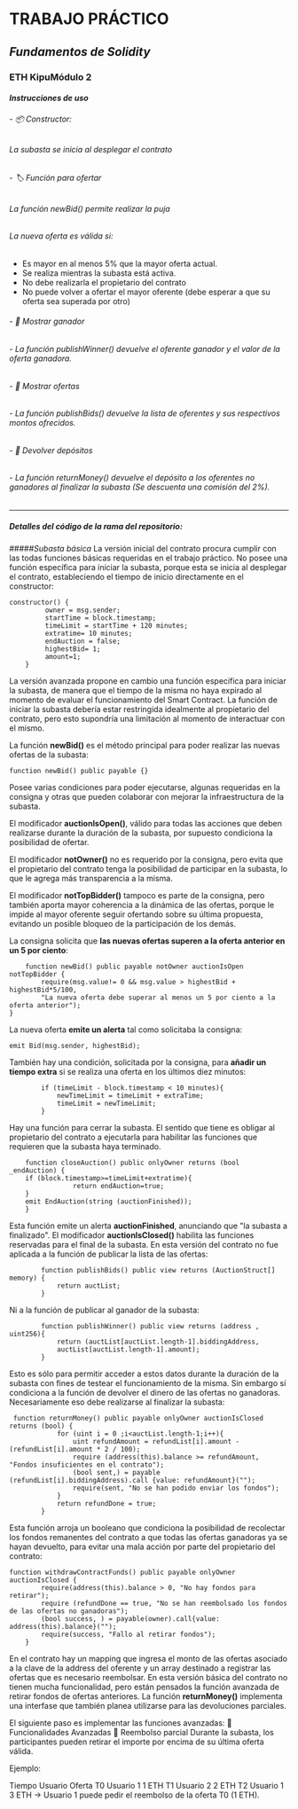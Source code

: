 # TRABAJO PRÁCTICO
## *Fundamentos de Solidity*
### ETH KipuMódulo 2

#### *Instrucciones de uso*
###### - 📦 Constructor:
###### La subasta se inicia al desplegar el contrato
###### - 🏷️ Función para ofertar
###### La función *newBid()* permite realizar la puja 
###### La nueva oferta es válida si:
- Es mayor en al menos 5% que la mayor oferta actual.
- Se realiza mientras la subasta está activa.
- No debe realizarla el propietario del contrato
- No puede volver a ofertar el mayor oferente (debe esperar a que su oferta sea superada por otro)

######  - 🥇 Mostrar ganador
######  - La función *publishWinner()* devuelve el oferente ganador y el valor de la oferta ganadora.
###### - 📜 Mostrar ofertas
###### - La función *publishBids()* devuelve la lista de oferentes y sus respectivos montos ofrecidos.
###### - 💸 Devolver depósitos
###### - La función *returnMoney()* devuelve el depósito a los oferentes no ganadores al finalizar la subasta (Se descuenta una comisión del 2%).

------------




##### Detalles del código de la rama del repositorio:
#####*Subasta básica*
La versión inicial del contrato procura cumplir con las todas funciones básicas requeridas en el trabajo práctico.
No posee una función específica para iniciar la subasta, porque esta se inicia al desplegar el contrato, estableciendo el tiempo de inicio directamente en el constructor:
```
constructor() {
         owner = msg.sender;
         startTime = block.timestamp;
         timeLimit = startTime + 120 minutes;
         extratime= 10 minutes;
         endAuction = false;
         highestBid= 1;
         amount=1;
    }
```
La versión avanzada propone en cambio una función específica para iniciar la subasta, de manera que el tiempo de la misma no haya expirado al momento de evaluar el funcionamiento del Smart Contract. 
La función de iniciar la subasta debería estar restringida idealmente al propietario del contrato, pero esto supondría una limitación al momento de interactuar con el mismo.

La función **newBid()** es el método principal para poder realizar las nuevas ofertas de la subasta:
```
function newBid() public payable {}
```
Posee varias condiciones para poder ejecutarse, algunas requeridas en la consigna y otras que pueden colaborar con mejorar la infraestructura de la subasta.

El modificador **auctionIsOpen()**, válido para todas las acciones que deben realizarse durante la duración de la subasta, por supuesto condiciona la posibilidad de ofertar.

El modificador **notOwner()** no es requerido por la consigna, pero evita que el propietario del contrato tenga la posibilidad de participar en la subasta, lo que le agrega más transparencia a la misma.

El modificador **notTopBidder()** tampoco es parte de la consigna, pero también aporta mayor coherencia a la dinámica de las ofertas, porque le impide al mayor oferente seguir ofertando sobre su última propuesta, evitando un posible bloqueo de la participación de los demás.

La consigna solicita que **las nuevas ofertas superen a la oferta anterior en un 5 por ciento**:

```
    function newBid() public payable notOwner auctionIsOpen notTopBidder {
        require(msg.value!= 0 && msg.value > highestBid + highestBid*5/100,
        "La nueva oferta debe superar al menos un 5 por ciento a la oferta anterior");
}
```
La nueva oferta **emite un alerta** tal como solicitaba la consigna:
```
emit Bid(msg.sender, highestBid);
```
También hay una condición, solicitada por la consigna, para **añadir un tiempo extra** si se realiza una oferta en los últimos diez minutos:
```
        if (timeLimit - block.timestamp < 10 minutes){
            newTimeLimit = timeLimit + extraTime;
            timeLimit = newTimeLimit;
        }
```
Hay una función para cerrar la subasta. El sentido que tiene es obligar al propietario del contrato a ejecutarla para habilitar las funciones que requieren que la subasta haya terminado.
```
    function closeAuction() public onlyOwner returns (bool _endAuction) {
    if (block.timestamp>=timeLimit+extratime){
                return endAuction=true;
    }
    emit EndAuction(string (auctionFinished));
    }
```
Esta función emite un alerta **auctionFinished**, anunciando que "la subasta a finalizado".
El modificador **auctionIsClosed()** habilita las funciones reservadas para el final de la subasta. En esta versión del contrato no fue aplicada a la función de publicar la lista de las ofertas:
```
        function publishBids() public view returns (AuctionStruct[] memory) {
            return auctList;
        }
```

Ni a la función de publicar al ganador de la subasta:
```
        function publishWinner() public view returns (address , uint256){
            return (auctList[auctList.length-1].biddingAddress, 
            auctList[auctList.length-1].amount);
        }
```
Esto es sólo para permitir acceder a estos datos durante la duración de la subasta con fines de testear el funcionamiento de la misma.
Sin embargo sí condiciona a la función de devolver el dinero de las ofertas no ganadoras. Necesariamente eso debe realizarse al finalizar la subasta:
```
 function returnMoney() public payable onlyOwner auctionIsClosed returns (bool) {
            for (uint i = 0 ;i<auctList.length-1;i++){
                uint refundAmount = refundList[i].amount - (refundList[i].amount * 2 / 100);
                require (address(this).balance >= refundAmount, "Fondos insuficientes en el contrato");
                (bool sent,) = payable (refundList[i].biddingAddress).call {value: refundAmount}("");
                require(sent, "No se han podido enviar los fondos");
            }
            return refundDone = true;
        }
```
Esta función arroja un booleano que condiciona la posibilidad de recolectar los fondos remanentes del contrato a que todas las ofertas ganadoras ya se hayan devuelto, para evitar una mala acción por parte del propietario del contrato:
```
function withdrawContractFunds() public payable onlyOwner auctionIsClosed {
        require(address(this).balance > 0, "No hay fondos para retirar");
        require (refundDone == true, "No se han reembolsado los fondos de las ofertas no ganadoras");
        (bool success, ) = payable(owner).call{value: address(this).balance}("");
        require(success, "Fallo al retirar fondos");
    }
```
En el contrato hay un mapping que ingresa el monto de las ofertas asociado a la clave de la address del oferente y un array destinado a registrar las ofertas que es necesario reembolsar. En esta versión básica del contrato no tienen mucha funcionalidad, pero están pensados la función avanzada de retirar fondos de ofertas anteriores.
La función **returnMoney()** implementa una interfase que también planea utilizarse para las devoluciones parciales.

El siguiente paso es implementar las funciones avanzadas:
🚀 Funcionalidades Avanzadas
🔁 Reembolso parcial
Durante la subasta, los participantes pueden retirar el importe por encima de su última oferta válida.

Ejemplo:

Tiempo	Usuario	Oferta
T0	Usuario 1	1 ETH
T1	Usuario 2	2 ETH
T2	Usuario 1	3 ETH
→ Usuario 1 puede pedir el reembolso de la oferta T0 (1 ETH).

